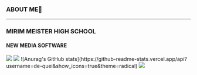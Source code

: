### ABOUT ME👋

<!--
**de-quei/de-quei** is a ✨ _special_ ✨ repository because its `README.md` (this file) appears on your GitHub profile.

Here are some ideas to get you started:

- 🔭 I’m currently working on ...
- 🌱 I’m currently learning ...
- 👯 I’m looking to collaborate on ...
- 🤔 I’m looking for help with ...
- 💬 Ask me about ...
- 📫 How to reach me: ...
- 😄 Pronouns: ...
- ⚡ Fun fact: ...
--> 
<hr>
<h3>MIRIM MEISTER HIGH SCHOOL</h3>
<h4>NEW MEDIA SOFTWARE</h4>
<a href="https://www.instagram.com/de_quei/?hl=ko" target="_blank"><img src="https://img.shields.io/badge/de-quei-EF2D5E?style=flat&logo=appveyor&logoColor=EF2D5E"/></a>
<img src="https://capsule-render.vercel.app/api?type=waving&color=191970&height=150&section=header" />
![Anurag's GitHub stats](https://github-readme-stats.vercel.app/api?username=de-quei&show_icons=true&theme=radical)
<img src="https://capsule-render.vercel.app/api?type=waving&color=191970&height=150&section=footer" />

